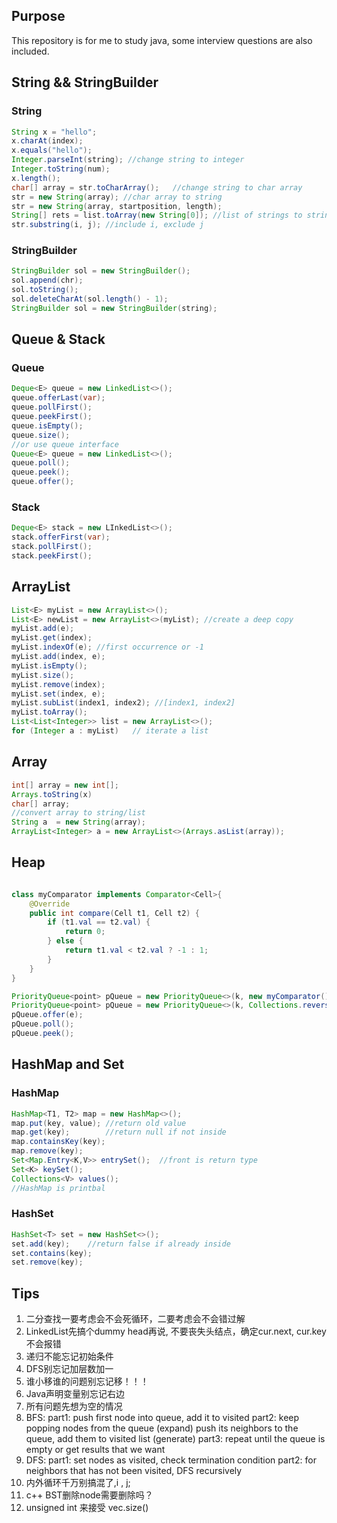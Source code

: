 ## Purpose  

This repository is for me to study java, some interview questions are also included.

## String && StringBuilder

### String
```java
String x = "hello";
x.charAt(index);
x.equals("hello");
Integer.parseInt(string); //change string to integer
Integer.toString(num);
x.length();
char[] array = str.toCharArray();   //change string to char array
str = new String(array); //char array to string
str = new String(array, startposition, length);
String[] rets = list.toArray(new String[0]); //list of strings to string array
str.substring(i, j); //include i, exclude j
```

### StringBuilder
```java
StringBuilder sol = new StringBuilder();
sol.append(chr);
sol.toString();
sol.deleteCharAt(sol.length() - 1);
StringBuilder sol = new StringBuilder(string);
```

## Queue & Stack

### Queue 
```java
Deque<E> queue = new LinkedList<>();
queue.offerLast(var);
queue.pollFirst();
queue.peekFirst();
queue.isEmpty();
queue.size();
//or use queue interface
Queue<E> queue = new LinkedList<>();
queue.poll();
queue.peek();
queue.offer();

```

### Stack
```java
Deque<E> stack = new LInkedList<>();
stack.offerFirst(var);
stack.pollFirst();
stack.peekFirst();
```


## ArrayList

```java
List<E> myList = new ArrayList<>();
List<E> newList = new ArrayList<>(myList); //create a deep copy
myList.add(e);
myList.get(index);
myList.indexOf(e); //first occurrence or -1
myList.add(index, e);
myList.isEmpty();
myList.size();
myList.remove(index);
myList.set(index, e);
myList.subList(index1, index2); //[index1, index2]
myList.toArray();
List<List<Integer>> list = new ArrayList<>();
for (Integer a : myList)   // iterate a list
```

## Array

```java
int[] array = new int[];
Arrays.toString(x)
char[] array;
//convert array to string/list
String a  = new String(array);
ArrayList<Integer> a = new ArrayList<>(Arrays.asList(array));
```

## Heap

```java

class myComparator implements Comparator<Cell>{
    @Override
    public int compare(Cell t1, Cell t2) {
        if (t1.val == t2.val) {
            return 0;
        } else {
            return t1.val < t2.val ? -1 : 1;
        }
    }
}

PriorityQueue<point> pQueue = new PriorityQueue<>(k, new myComparator()); //k need to be positive
PriorityQueue<point> pQueue = new PriorityQueue<>(k, Collections.reverseOrder());
pQueue.offer(e);
pQueue.poll();
pQueue.peek();
```

## HashMap and Set

### HashMap

```java
HashMap<T1, T2> map = new HashMap<>();
map.put(key, value); //return old value
map.get(key);        //return null if not inside
map.containsKey(key);
map.remove(key);
Set<Map.Entry<K,V>> entrySet();  //front is return type
Set<K> keySet();
Collections<V> values(); 
//HashMap is printbal 
```
### HashSet

```java
HashSet<T> set = new HashSet<>();
set.add(key);    //return false if already inside
set.contains(key);
set.remove(key);
```

## Tips

1. 二分查找一要考虑会不会死循环，二要考虑会不会错过解
2. LinkedList先搞个dummy head再说, 不要丧失头结点，确定cur.next, cur.key不会报错
3. 递归不能忘记初始条件
4. DFS别忘记加层数加一
5. 谁小移谁的问题别忘记移！！！
6. Java声明变量别忘记右边
7. 所有问题先想为空的情况
8. BFS:
    part1: push first node into queue, add it to visited
    part2: keep popping nodes from the queue (expand) 
           push its neighbors to the queue, add them to visited list (generate)
    part3: repeat until the queue is empty or get results that we want
9. DFS:
    part1: set nodes as visited, check termination condition
    part2: for neighbors that has not been visited, DFS recursively 
10. 内外循环千万别搞混了,i , j;
11. c++ BST删除node需要删除吗？
12. unsigned int 来接受 vec.size()
    